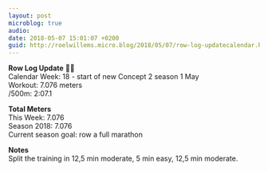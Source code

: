 ```yaml
---
layout: post
microblog: true
audio: 
date: 2018-05-07 15:01:07 +0200
guid: http://roelwillems.micro.blog/2018/05/07/row-log-updatecalendar.html
---
```

**Row Log Update** 🚣‍♂️  
Calendar Week: 18 - start of new Concept 2 season 1 May  
Workout: 7.076 meters  
/500m: 2:07.1  

**Total Meters**  
This Week: 7.076  
Season 2018: 7.076  
Current season goal: row a full marathon  

**Notes**  
Split the training in 12,5 min moderate, 5 min easy, 12,5 min moderate.
